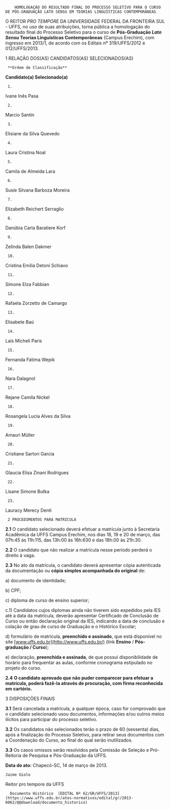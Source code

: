         HOMOLOGAÇÃO DO RESULTADO FINAL DO PROCESSO SELETIVO PARA O CURSO DE PÓS-GRADUAÇÃO LATO SENSU EM TEORIAS LINGUÍSTICAS CONTEMPORÂNEAS  

O REITOR *PRO TEMPORE* DA UNIVERSIDADE FEDERAL DA FRONTEIRA SUL - UFFS, no uso de suas atribuições, torna pública a homologação do resultado final do Processo Seletivo para o curso de **Pós-Graduação *Lato Sensu* Teorias Linguísticas Contemporâneas** (Campus Erechim), com ingresso em 2013/1, de acordo com os Editais nº 319/UFFS/2012 e 012/UFFS/2013.

 1 RELAÇÃO DOS(AS) CANDIDATOS(AS) SELECIONADOS(AS)

     **Ordem de Classificação**

   **Candidato(a) Selecionado(a)**

     1.

   Ivane Inês Pasa 

     2.

   Marcio Santin 

     3.

   Elisiane da Silva Quevedo

     4.

   Laura Cristina Noal

     5.

   Camila de Almeida Lara

     6.

   Susie Silvana Barboza Moreira

     7.

   Elizabeth Reichert Serraglio

     8.

   Danúbia Carla Baratiere Korf

     9.

   Zelinda Balen Dakmer 

     10.

   Cristina Emília Detoni Schiavo

     11.

   Simone Elza Fabbian

     12.

   Rafaela Zorzetto de Camargo

     13.

   Elisabete Baú

     14.

   Laís Micheli Paris

     15.

   Fernanda Fátima Wepik

     16.

   Nara Dalagnol

     17.

   Rejane Camila Nickel 

     18.

   Rosangela Lucia Alves da Silva

     19.

   Amauri Müller

     20.

   Cristiane Sartori Garcia

     21.

   Glaucia Elisa Zinani Rodrigues 

     22.

   Lisane Simone Butka 

     23.

   Lauracy Merecy Denti

     2 PROCEDIMENTOS PARA MATRÍCULA

 **2.1** O candidato selecionado deverá efetuar a matrícula junto à Secretaria Acadêmica da UFFS Campus Erechim, nos dias 18, 19 e 20 de março, das 07h:45 às 11h:115, das 13h:00 às 16h:630 e das 18h:00 às 21h:30.

 **2.2** O candidato que não realizar a matrícula nesse período perderá o direito à vaga.

 **2.3** No ato da matrícula, o candidato deverá apresentar cópia autenticada da documentação ou **cópia simples acompanhada do original** de:

 a) documento de identidade;

 b) CPF;

 c) diploma de curso de ensino superior;

 c.1) Candidatos cujos diplomas ainda não tiverem sido expedidos pela IES até a data da matrícula, deverão apresentar Certificado de Conclusão de Curso ou então declaração original da IES, indicando a data de conclusão e colação de grau de curso de Graduação e o Histórico Escolar;

 d) formulário de matrícula, **preenchido e assinado**, que está disponível no site [www.uffs.edu.br](http://www.uffs.edu.br/) (link **Ensino** / **Pós-graduação / Curso**);

 e) declaração, **preenchida e assinada**, de que possui disponibilidade de horário para frequentar as aulas, conforme cronograma estipulado no projeto do curso.

 **2.4** **O candidato aprovado que não puder comparecer para efetuar a matrícula, poderá fazê-la através de procuração, com firma reconhecida em cartório.**

 3 DISPOSIÇÕES FINAIS

 **3.1** Será cancelada a matrícula, a qualquer época, caso for comprovado que o candidato selecionado usou documentos, informações e/ou outros meios ilícitos para participar do processo seletivo.

 **3.2** Os candidatos não selecionados terão o prazo de 60 (sessenta) dias, após a finalização do Processo Seletivo, para retirar seus documentos com a Coordenação do Curso, ao final do qual serão inutilizados.

 **3.3** Os casos omissos serão resolvidos pela Comissão de Seleção e Pró-Reitoria de Pesquisa e Pós-Graduação da UFFS.

  

   **Data do ato:** Chapecó-SC, 14 de março de 2013.   
 

    Jaime Giolo   
 Reitor pro tempore da UFFS 

      Documento Histórico  [EDITAL Nº 62/GR/UFFS/2013](https://www.uffs.edu.br/atos-normativos/edital/gr/2013-0062/@@download/documento_historico)     
      